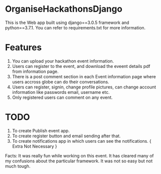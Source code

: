 # OrganiseHackathonsDjango

This is the Web app built using django==3.0.5 framework and python==3.7.1. You can refer to requirements.txt for more information.

# Features
1. You can upload your hackathon event information.
2. Users can register to the event, and download the eveent details pdf from information page.
3. There is a post comment section in each Event information page where users accross globe can do their conversations.
4. Users can register, signin, change profile pictures, can change account information like passwords email, username etc.
5. Only registered users can comment on any event.

# TODO
1. To create Publish event app.
2. To create register button and email sending after that.
3. To create notifications app in which users can see the notifications. { Extra Not Necessary }


Facts: It was really fun while working on this event. It has cleared many of my confusions about the particular framework. It was not so easy but not much tough.
